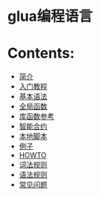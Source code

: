 glua编程语言
=========================================

# Contents:

* [简介](/zh/dev/glua/intro)
* [入门教程](/zh/dev/glua/tutorial)
* [基本语法](/zh/dev/glua/language-reference)
* [全局函数](/zh/dev/glua/language-syntax/global-variables)
* [库函数参考](/zh/dev/glua/library-reference)
* [智能合约](/zh/dev/glua/language-syntax/contract-index)
* [本地脚本](/zh/dev/glua/language-syntax/local-scripts)
* [例子](/zh/dev/glua/examples)
* [HOWTO](/zh/dev/glua/howtos)
* [词法规则](/zh/dev/glua/token-syntax)
* [语法规则](/zh/dev/glua/parser-syntax)
* [常见问题](/zh/dev/glua/FAQs)
   